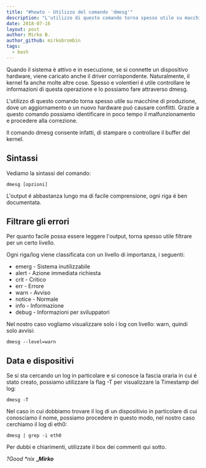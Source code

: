 ```yaml
---
title: "#howto - Utilizzo del comando 'dmesg'"
description: "L'utilizzo di questo comando torna spesso utile su macchine di produzione, dove un aggiornamento o un nuovo hardware puó causare conflitti"
date: 2018-07-16
layout: post
author: Mirko B.
author_github: mirkobrombin
tags:
  - bash
---
```

Quando il sistema è attivo e in esecuzione, se si connette un dispositivo hardware, viene caricato anche il driver corrispondente. Naturalmente, il kernel fa anche molte altre cose. Spesso e volentieri é utile controllare le informazioni di questa operazione e lo possiamo fare attraverso dmesg.

L'utilizzo di questo comando torna spesso utile su macchine di produzione, dove un aggiornamento o un nuovo hardware puó causare conflitti. Grazie a questo comando possiamo identificare in poco tempo il malfunzionamento e procedere alla correzione.

Il comando dmesg consente infatti, di stampare o controllare il buffer del kernel.

## Sintassi

Vediamo la sintassi del comando:

    dmesg [opzioni]

L'output é abbastanza lungo ma di facile comprensione, ogni riga é ben documentata.

## Filtrare gli errori

Per quanto facile possa essere leggere l'output, torna spesso utile filtrare per un certo livello.

Ogni riga/log viene classificata con un livello di importanza, i seguenti:

*   emerg - Sistema inutilizzabile
*   alert - Azione immediata richiesta
*   crit - Critico
*   err - Errore
*   warn - Avviso
*   notice - Normale
*   info - Informazione
*   debug - Informazioni per sviluppatori

Nel nostro caso vogliamo visualizzare solo i log con livello: warn, quindi solo avvisi:

    dmesg --level=warn

## Data e dispositivi

Se si sta cercando un log in particolare e si conosce la fascia oraria in cui é stato creato, possiamo utilizzare la flag -T per visualizzare la Timestamp del log:

    dmesg -T

Nel caso in cui dobbiamo trovare il log di un dispositivio in particolare di cui conosciamo il nome, possiamo procedere in questo modo, nel nostro caso cerchiamo il log di eth0:

    dmesg | grep -i eth0

Per dubbi e chiarimenti, utilizzate il box dei commenti qui sotto.

_?Good *nix_ **__Mirko_**